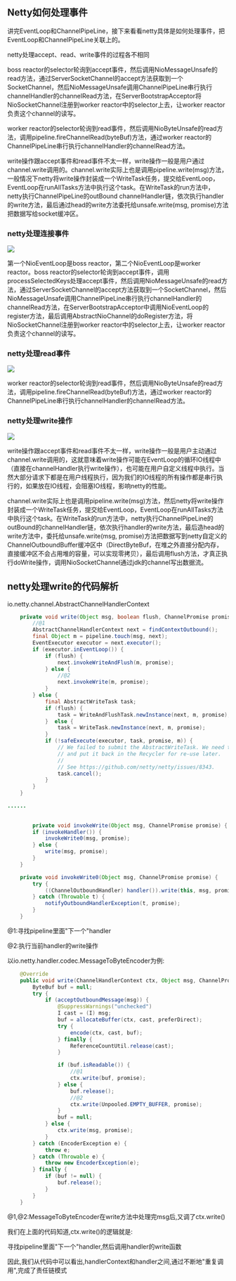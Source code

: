 ## Netty如何处理事件

讲完EventLoop和ChannelPipeLine，接下来看看netty具体是如何处理事件，把EventLoop和ChannelPipeLine关联上的。

netty处理accept、read、write事件的过程各不相同

boss reactor的selector轮询到accept事件，然后调用NioMessageUnsafe的read方法，通过ServerSocketChannel的accept方法获取到一个SocketChannel，然后NioMessageUnsafe调用ChannelPipeLine串行执行channelHandler的channelRead方法，在ServerBootstrapAcceptor将NioSocketChannel注册到worker reactor中的selector上去，让worker reactor负责这个channel的读写。

worker reactor的selector轮询到read事件，然后调用NioByteUnsafe的read方法，调用pipeline.fireChannelRead(byteBuf)方法，通过worker reactor的ChannelPipeLine串行执行channelHandler的channelRead方法。

write操作跟accept事件和read事件不太一样，write操作一般是用户通过channel.write调用的。channel.write实际上也是调用pipeline.write(msg)方法，一般情况下netty将write操作封装成一个WriteTask任务，提交给EventLoop，EventLoop在runAllTasks方法中执行这个task。在WriteTask的run方法中，netty执行ChannelPipeLine的outBound channelHandler链，依次执行handler的write方法，最后通过head的write方法委托给unsafe.write(msg, promise)方法把数据写给socket缓冲区。

### netty处理连接事件

![](https://ws3.sinaimg.cn/large/006tNbRwgy1fxaumyboldj313x0flweu.jpg)


第一个NioEventLoop是boss reactor，第二个NioEventLoop是worker reactor。boss reactor的selector轮询到accept事件，调用processSelectedKeys处理accept事件，然后调用NioMessageUnsafe的read方法，通过ServerSocketChannel的accept方法获取到一个SocketChannel，然后NioMessageUnsafe调用ChannelPipeLine串行执行channelHandler的channelRead方法，在ServerBootstrapAcceptor中调用NioEventLoop的register方法，最后调用AbstractNioChannel的doRegister方法，将NioSocketChannel注册到worker reactor中的selector上去，让worker reactor负责这个channel的读写。

### netty处理read事件

![](https://ws3.sinaimg.cn/large/006tNbRwgy1fxaun3pvk9j30zp0hjt94.jpg)


worker reactor的selector轮询到read事件，然后调用NioByteUnsafe的read方法，调用pipeline.fireChannelRead(byteBuf)方法，通过worker reactor的ChannelPipeLine串行执行channelHandler的channelRead方法。

### netty处理write操作

![](https://ws4.sinaimg.cn/large/006tNbRwgy1fxaun7xa83j318e0g7wf0.jpg)

write操作跟accept事件和read事件不太一样，write操作一般是用户主动通过channel.write调用的，这就意味着write操作可能在EventLoop的循环IO线程中（直接在channelHandler执行write操作），也可能在用户自定义线程中执行。当然大部分请求下都是在用户线程执行，因为我们的IO线程的所有操作都是串行执行的，如果放在IO线程，会阻塞IO线程，影响netty的性能。

channel.write实际上也是调用pipeline.write(msg)方法，然后netty将write操作封装成一个WriteTask任务，提交给EventLoop，EventLoop在runAllTasks方法中执行这个task。在WriteTask的run方法中，netty执行ChannelPipeLine的outBound的channelHandler链，依次执行handler的write方法，最后造head的write方法中，委托给unsafe.write(msg, promise)方法把数据写到netty自定义的ChannelOutboundBuffer缓冲区中（DirectByteBuf，在堆之外直接分配内存，直接缓冲区不会占用堆的容量，可以实现零拷贝），最后调用flush方法，才真正执行doWrite操作，调用NioSocketChannel通过jdk的channel写出数据流。

## netty处理write的代码解析

io.netty.channel.AbstractChannelHandlerContext

```java
    private void write(Object msg, boolean flush, ChannelPromise promise) {
        //@1
        AbstractChannelHandlerContext next = findContextOutbound();
        final Object m = pipeline.touch(msg, next);
        EventExecutor executor = next.executor();
        if (executor.inEventLoop()) {
            if (flush) {
                next.invokeWriteAndFlush(m, promise);
            } else {
                //@2
                next.invokeWrite(m, promise);
            }
        } else {
            final AbstractWriteTask task;
            if (flush) {
                task = WriteAndFlushTask.newInstance(next, m, promise);
            }  else {
                task = WriteTask.newInstance(next, m, promise);
            }
            if (!safeExecute(executor, task, promise, m)) {
                // We failed to submit the AbstractWriteTask. We need to cancel it so we decrement the pending bytes
                // and put it back in the Recycler for re-use later.
                //
                // See https://github.com/netty/netty/issues/8343.
                task.cancel();
            }
        }
    }

......
    
    
        private void invokeWrite(Object msg, ChannelPromise promise) {
        if (invokeHandler()) {
            invokeWrite0(msg, promise);
        } else {
            write(msg, promise);
        }
    }
```

```java
    private void invokeWrite0(Object msg, ChannelPromise promise) {
        try {
            ((ChannelOutboundHandler) handler()).write(this, msg, promise);
        } catch (Throwable t) {
            notifyOutboundHandlerException(t, promise);
        }
    }

```

@1:寻找pipeline里面"下一个"handler

@2:执行当前handler的write操作

以io.netty.handler.codec.MessageToByteEncoder为例:

```java
    @Override
    public void write(ChannelHandlerContext ctx, Object msg, ChannelPromise promise) throws Exception {
        ByteBuf buf = null;
        try {
            if (acceptOutboundMessage(msg)) {
                @SuppressWarnings("unchecked")
                I cast = (I) msg;
                buf = allocateBuffer(ctx, cast, preferDirect);
                try {
                    encode(ctx, cast, buf);
                } finally {
                    ReferenceCountUtil.release(cast);
                }

                if (buf.isReadable()) {
                    //@1
                    ctx.write(buf, promise);
                } else {
                    buf.release();
                    //@2
                    ctx.write(Unpooled.EMPTY_BUFFER, promise);
                }
                buf = null;
            } else {
                ctx.write(msg, promise);
            }
        } catch (EncoderException e) {
            throw e;
        } catch (Throwable e) {
            throw new EncoderException(e);
        } finally {
            if (buf != null) {
                buf.release();
            }
        }
    }
```

@1,@2:MessageToByteEncoder在write方法中处理完msg后,又调了ctx.write()

我们在上面的代码知道,ctx.write()的逻辑就是:

寻找pipeline里面"下一个"handler,然后调用handler的write函数

因此,我们从代码中可以看出,handlerContext和handler之间,通过不断地"重复调用",完成了责任链模式

